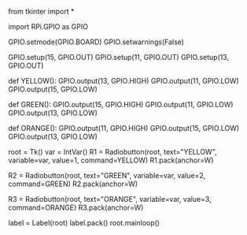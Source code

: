 from tkinter import *

import RPi.GPIO as GPIO

GPIO.setmode(GPIO.BOARD)
GPIO.setwarnings(False)


GPIO.setup(15, GPIO.OUT)
GPIO.setup(11, GPIO.OUT)
GPIO.setup(13, GPIO.OUT)

def YELLOW():
    GPIO.output(13, GPIO.HIGH)
    GPIO.output(11, GPIO.LOW)
    GPIO.output(15, GPIO.LOW)

def GREEN():
    GPIO.output(15, GPIO.HIGH)
    GPIO.output(11, GPIO.LOW)
    GPIO.output(13, GPIO.LOW)

def ORANGE():
    GPIO.output(11, GPIO.HIGH)
    GPIO.output(15, GPIO.LOW)
    GPIO.output(13, GPIO.LOW)

root = Tk()
var = IntVar()
R1 = Radiobutton(root, text="YELLOW", variable=var, value=1,
                 command=YELLOW)
R1.pack(anchor=W)

R2 = Radiobutton(root, text="GREEN", variable=var, value=2,
                 command=GREEN)
R2.pack(anchor=W)

R3 = Radiobutton(root, text="ORANGE", variable=var, value=3,
                 command=ORANGE)
R3.pack(anchor=W)

label = Label(root)
label.pack()
root.mainloop()
